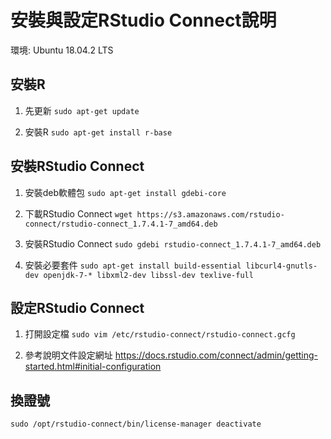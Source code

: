 # 安裝與設定RStudio Connect說明
環境: Ubuntu 18.04.2 LTS

## 安裝R
1. 先更新
`sudo apt-get update`

2. 安裝R
`sudo apt-get install r-base`

## 安裝RStudio Connect

1. 安裝deb軟體包
`sudo apt-get install gdebi-core`

2. 下載RStudio Connect
`wget https://s3.amazonaws.com/rstudio-connect/rstudio-connect_1.7.4.1-7_amd64.deb`

3. 安裝RStudio Connect
`sudo gdebi rstudio-connect_1.7.4.1-7_amd64.deb`

4. 安裝必要套件
`sudo apt-get install build-essential libcurl4-gnutls-dev openjdk-7-* libxml2-dev libssl-dev texlive-full`

## 設定RStudio Connect
1. 打開設定檔
`sudo vim /etc/rstudio-connect/rstudio-connect.gcfg`

2. 參考說明文件設定網址
https://docs.rstudio.com/connect/admin/getting-started.html#initial-configuration


## 換證號
`sudo /opt/rstudio-connect/bin/license-manager deactivate`
